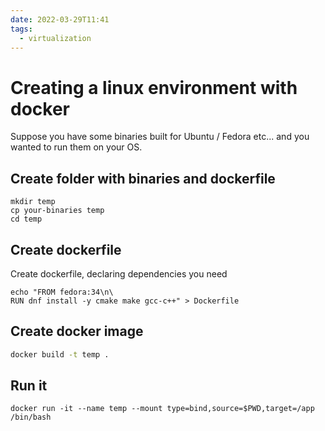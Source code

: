 ```yaml
---
date: 2022-03-29T11:41
tags: 
  - virtualization
---
```


# Creating a linux environment with docker

Suppose you have some binaries built for Ubuntu / Fedora etc... and you wanted to run them on your OS.

## Create folder with binaries and dockerfile

```
mkdir temp
cp your-binaries temp
cd temp
```

## Create dockerfile

Create dockerfile, declaring dependencies you need

```
echo "FROM fedora:34\n\
RUN dnf install -y cmake make gcc-c++" > Dockerfile
```

## Create docker image

```sh
docker build -t temp .
```

## Run it

```
docker run -it --name temp --mount type=bind,source=$PWD,target=/app /bin/bash
```
